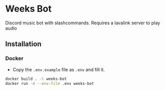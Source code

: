 # Weeks Bot

Discord music bot with slashcommands. Requires a lavalink server to play audio

## Installation

### Docker 
* Copy the `.env.example` file as `.env` and fill it.
```sh
docker build . -t weeks-bot
docker run -d --env-file .env weeks-bot 
